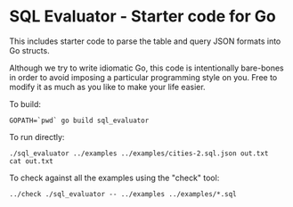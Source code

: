 # SQL Evaluator - Starter code for Go

This includes starter code to parse the table and query JSON formats into Go structs.

Although we try to write idiomatic Go, this code is intentionally bare-bones in order to avoid imposing a particular programming style on you. Free to modify it as much as you like to make your life easier.

To build:

```
GOPATH=`pwd` go build sql_evaluator
```

To run directly:

```
./sql_evaluator ../examples ../examples/cities-2.sql.json out.txt
cat out.txt
```

To check against all the examples using the "check" tool:

```
../check ./sql_evaluator -- ../examples ../examples/*.sql
```
